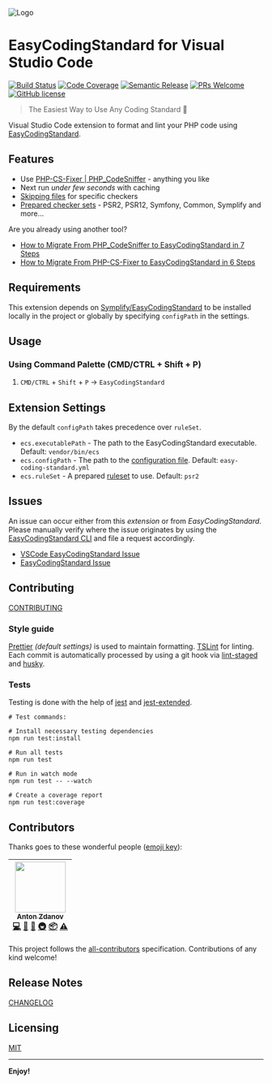 ![Logo](https://user-images.githubusercontent.com/6123841/45583639-acff8200-b8ce-11e8-83a4-10a260e33035.png)

# EasyCodingStandard for Visual Studio Code

[![Build Status](https://circleci.com/gh/azdanov/vscode-easy-coding-standard.svg?style=svg)](https://circleci.com/gh/azdanov/vscode-easy-coding-standard) [![Code Coverage](https://codecov.io/gh/azdanov/vscode-easy-coding-standard/branch/master/graph/badge.svg)](https://codecov.io/gh/azdanov/vscode-easy-coding-standard) [![Semantic Release](https://img.shields.io/badge/%20%20%F0%9F%93%A6%F0%9F%9A%80-semantic--release-e10079.svg)](https://github.com/semantic-release/semantic-release) [![PRs Welcome](https://img.shields.io/badge/PRs-welcome-brightgreen.svg)](http://makeapullrequest.com) [![GitHub license](https://img.shields.io/badge/license-MIT-blue.svg)](./LICENSE)

> The Easiest Way to Use Any Coding Standard 🐘

Visual Studio Code extension to format and lint your PHP code using [EasyCodingStandard](https://github.com/Symplify/EasyCodingStandard).

## Features

- Use [PHP-CS-Fixer | PHP_CodeSniffer](https://www.tomasvotruba.cz/blog/2017/05/03/combine-power-of-php-code-sniffer-and-php-cs-fixer-in-3-lines/) - anything you like
- Next run _under few seconds_ with caching
- [Skipping files](https://github.com/Symplify/EasyCodingStandard#ignore-what-you-cant-fix) for specific checkers
- [Prepared checker sets](https://github.com/Symplify/EasyCodingStandard#use-prepared-checker-sets) - PSR2, PSR12, Symfony, Common, Symplify and more...

Are you already using another tool?

- [How to Migrate From PHP_CodeSniffer to EasyCodingStandard in 7 Steps](https://www.tomasvotruba.cz/blog/2018/06/04/how-to-migrate-from-php-code-sniffer-to-easy-coding-standard/#comment-4086561141)
- [How to Migrate From PHP-CS-Fixer to EasyCodingStandard in 6 Steps](https://www.tomasvotruba.cz/blog/2018/06/07/how-to-migrate-from-php-cs-fixer-to-easy-coding-standard/)

## Requirements

This extension depends on [Symplify/EasyCodingStandard](https://github.com/Symplify/EasyCodingStandard#install) to be installed locally in the project or globally by specifying `configPath` in the settings.

## Usage

### Using Command Palette (CMD/CTRL + Shift + P)

1. `CMD/CTRL` + `Shift` + `P` -> `EasyCodingStandard`

## Extension Settings

By the default `configPath` takes precedence over `ruleSet`.

- `ecs.executablePath` - The path to the EasyCodingStandard executable. Default: `vendor/bin/ecs`
- `ecs.configPath` - The path to the [configuration file](https://github.com/Symplify/EasyCodingStandard#1-create-configuration-and-setup-checkers). Default: `easy-coding-standard.yml`
- `ecs.ruleSet` - A prepared [ruleset](https://github.com/Symplify/EasyCodingStandard#use-prepared-checker-sets) to use. Default: `psr2`

## Issues

An issue can occur either from this _extension_ or from _EasyCodingStandard_. Please manually verify where the issue originates by using the [EasyCodingStandard CLI](https://github.com/Symplify/EasyCodingStandard#usage) and file a request accordingly.

- [VSCode EasyCodingStandard Issue](https://github.com/azdanov/vscode-easy-coding-standard/issues/new)
- [EasyCodingStandard Issue](https://github.com/Symplify/Symplify/issues/new)

## Contributing

[CONTRIBUTING](./CONTRIBUTING.md)

### Style guide

[Prettier](https://prettier.io/) _(default settings)_ is used to maintain formatting. [TSLint](https://github.com/palantir/tslint) for linting. Each commit is automatically processed by using a git hook via [lint-staged](https://github.com/okonet/lint-staged) and [husky](https://github.com/typicode/husky).

### Tests

Testing is done with the help of [jest](https://jestjs.io/) and [jest-extended](https://github.com/jest-community/jest-extended).

```shell
# Test commands:

# Install necessary testing dependencies
npm run test:install

# Run all tests
npm run test

# Run in watch mode
npm run test -- --watch

# Create a coverage report
npm run test:coverage
```

## Contributors

Thanks goes to these wonderful people ([emoji key](https://github.com/kentcdodds/all-contributors#emoji-key)):

<!-- ALL-CONTRIBUTORS-LIST:START - Do not remove or modify this section -->
<!-- prettier-ignore -->
| [<img src="https://avatars2.githubusercontent.com/u/6123841?v=4" width="100px;"/><br /><sub><b>Anton Zdanov</b></sub>](https://azdanov.js.org/)<br />[💻](https://github.com/azdanov/vscode-easy-coding-standard/commits?author=azdanov "Code") [📖](https://github.com/azdanov/vscode-easy-coding-standard/commits?author=azdanov "Documentation") [🤔](#ideas-azdanov "Ideas, Planning, & Feedback") [🚇](#infra-azdanov "Infrastructure (Hosting, Build-Tools, etc)") [📦](#platform-azdanov "Packaging/porting to new platform") [⚠️](https://github.com/azdanov/vscode-easy-coding-standard/commits?author=azdanov "Tests") |
| :---: |

<!-- ALL-CONTRIBUTORS-LIST:END -->

This project follows the [all-contributors](https://github.com/kentcdodds/all-contributors) specification. Contributions of any kind welcome!

## Release Notes

[CHANGELOG](./CHANGELOG.md)

## Licensing

[MIT](./LICENSE)

---

**Enjoy!**
